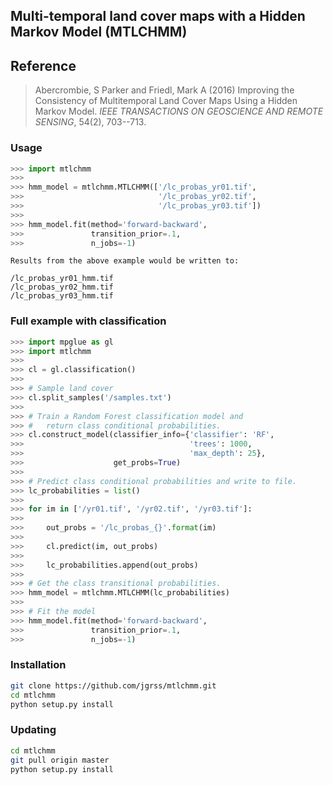 Multi-temporal land cover maps with a Hidden Markov Model (MTLCHMM)
---

## Reference

> Abercrombie, S Parker and Friedl, Mark A (2016) Improving the Consistency of Multitemporal Land 
Cover Maps Using a Hidden Markov Model. _IEEE TRANSACTIONS ON GEOSCIENCE AND REMOTE SENSING_, 54(2), 703--713.

### Usage

```python
>>> import mtlchmm
>>>
>>> hmm_model = mtlchmm.MTLCHMM(['/lc_probas_yr01.tif', 
>>>                              '/lc_probas_yr02.tif',
>>>                              '/lc_probas_yr03.tif'])
>>>
>>> hmm_model.fit(method='forward-backward', 
>>>               transition_prior=.1, 
>>>               n_jobs=-1)
```

```text
Results from the above example would be written to:

/lc_probas_yr01_hmm.tif
/lc_probas_yr02_hmm.tif
/lc_probas_yr03_hmm.tif
```

### Full example with classification

```python
>>> import mpglue as gl
>>> import mtlchmm
>>>
>>> cl = gl.classification()
>>>
>>> # Sample land cover
>>> cl.split_samples('/samples.txt')
>>>
>>> # Train a Random Forest classification model and
>>> #   return class conditional probabilities.
>>> cl.construct_model(classifier_info={'classifier': 'RF',
>>>                                     'trees': 1000,
>>>                                     'max_depth': 25},
>>>                    get_probs=True)
>>>
>>> # Predict class conditional probabilities and write to file.
>>> lc_probabilities = list()
>>>
>>> for im in ['/yr01.tif', '/yr02.tif', '/yr03.tif']:
>>>
>>>     out_probs = '/lc_probas_{}'.format(im)
>>>
>>>     cl.predict(im, out_probs)
>>>
>>>     lc_probabilities.append(out_probs)
>>>
>>> # Get the class transitional probabilities.
>>> hmm_model = mtlchmm.MTLCHMM(lc_probabilities)
>>>
>>> # Fit the model
>>> hmm_model.fit(method='forward-backward', 
>>>               transition_prior=.1, 
>>>               n_jobs=-1)
```

### Installation

```bash
git clone https://github.com/jgrss/mtlchmm.git
cd mtlchmm
python setup.py install
```

### Updating

```bash
cd mtlchmm
git pull origin master
python setup.py install
```